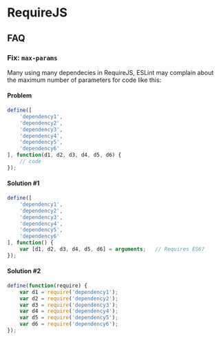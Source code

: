 RequireJS
=========

FAQ
---

### Fix: `max-params` ###

Many using many dependecies in RequireJS, ESLint may complain about the maximum number of parameters for code like this:

#### Problem ####

```js
define([
    'dependency1',
    'dependency2',
    'dependency3',
    'dependency4',
    'dependency5',
    'dependency6'
], function(d1, d2, d3, d4, d5, d6) {
    // code
});
```

#### Solution #1 ####

```js
define([
    'dependency1',
    'dependency2',
    'dependency3',
    'dependency4',
    'dependency5',
    'dependency6'
], function() {
    var [d1, d2, d3, d4, d5, d6] = arguments;   // Requires ES6?
});
```

#### Solution #2 ####

```js
define(function(require) {
    var d1 = require('dependency1');
    var d2 = require('dependency2');
    var d3 = require('dependency3');
    var d4 = require('dependency4');
    var d5 = require('dependency5');
    var d6 = require('dependency6');
});
```